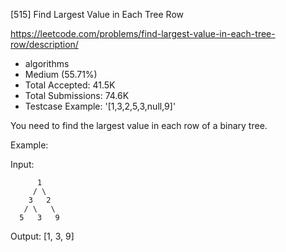 [515] Find Largest Value in Each Tree Row  

https://leetcode.com/problems/find-largest-value-in-each-tree-row/description/

* algorithms
* Medium (55.71%)
* Total Accepted:    41.5K
* Total Submissions: 74.6K
* Testcase Example:  '[1,3,2,5,3,null,9]'

You need to find the largest value in each row of a binary tree.

Example:

Input: 

          1
         / \
        3   2
       / \   \  
      5   3   9 

Output: [1, 3, 9]



